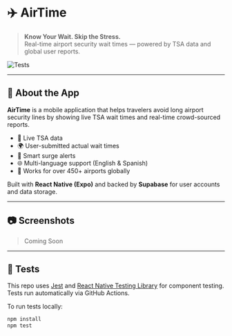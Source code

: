 # ✈️ AirTime

> **Know Your Wait. Skip the Stress.**  
> Real-time airport security wait times — powered by TSA data and global user reports.

![Tests](https://github.com/lenpeake/AirTimeApp/actions/workflows/tests.yml/badge.svg)

---

## 📱 About the App

**AirTime** is a mobile application that helps travelers avoid long airport security lines by showing live TSA wait times and real-time crowd-sourced reports.

- 🔴 Live TSA data
- 🌍 User-submitted actual wait times
- 🔔 Smart surge alerts
- 🌐 Multi-language support (English & Spanish)
- 🛫 Works for over 450+ airports globally

Built with **React Native (Expo)** and backed by **Supabase** for user accounts and data storage.

---

## 📷 Screenshots

<!-- You can add images here later -->
> Coming Soon

---

## 🧪 Tests

This repo uses [Jest](https://jestjs.io/) and [React Native Testing Library](https://testing-library.com/docs/react-native-testing-library/intro/) for component testing. Tests run automatically via GitHub Actions.

To run tests locally:

```bash
npm install
npm test
